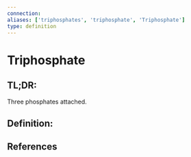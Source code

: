 ```yaml
---
connection:
aliases: ['triphosphates', 'triphosphate', 'Triphosphate']
type: definition
---
```


# Triphosphate

## TL;DR:
Three phosphates attached.

## Definition:


## References